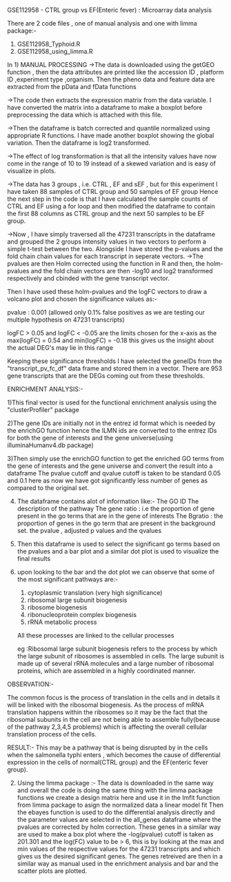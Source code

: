 GSE112958 - CTRL group vs EF(Enteric fever) : Microarray data analysis

There are 2 code files , one of manual analysis and one with limma package:-
1) GSE112958_Typhoid.R
2) GSE112958_using_limma.R

In 1) MANUAL PROCESSING
 ->The data is downloaded using the getGEO function , then the data attributes are printed 
   like the accession ID , platform ID ,experiment type ,organism.
   Then the pheno data and feature data are extracted from the pData and fData functions

 ->The code then extracts the expression matrix from the data variable.
   I have converted the matrix into a dataframe to make a boxplot before preprocessing the data
   which is attached with this file.
 
 ->Then the dataframe is batch corrected and quantile normalized using appropriate R functions.
   I have made another boxplot showing the global variation.
   Then the dataframe is log2 transformed.
   
  ->The effect of log transformation is that all the intensity values have now come in the range of 10 to 19 instead of a skewed variation and is easy of visualize in     plots.

  ->The data has 3 groups , i.e. CTRL , EF and sEF , but for this experiment I have taken 88 samples of CTRL group and 50 samples of EF group 
    Hence the next step in the code is that I have calculated the sample counts of CTRL and 
    EF using a for loop and then modified the dataframe to contain the first 88 columns as CTRL group and the next 50 samples to be EF group.

  ->Now , I have simply traversed all the 47231 transcripts in the dataframe and grouped the 2 
    groups intensity values in two vectors to perform a simple t-test between the two.
    Alongside I have stored the p-values and the fold chain chain values for each transcript in seperate vectors.
  ->The pvalues are then Holm corrected using the function in R and then,
    the holm-pvalues and the fold chain vectors are then -log10 and log2 transformed respectively
    and cbinded with the gene transcript vector.

Then I have used these holm-pvalues and the logFC vectors to draw a volcano plot and chosen the significance values as:-

pvalue : 0.001 
(allowed only 0.1% false positives as we are testing our multiple hypothesis on 47231 transcripts)

logFC > 0.05 and logFC < -0.05 are the limits chosen for the x-axis
as the max(logFC) = 0.54  and min(logFC) = -0.18
this gives us the insight about the actual DEG's may lie in this range 


Keeping these significance thresholds I have selected the geneIDs from the 
"transcript_pv_fc_df" data frame and stored them in a vector.
There are 953 gene transcripts that are the DEGs coming out from these thresholds.


ENRICHMENT ANALYSIS:-

1)This final vector is used for the functional enrichment analysis using the 
  "clusterProfiler" package

2)The gene IDs are initially not in the entrez id format which is needed by the 
  enrichGO function hence the ILMN ids are converted to the entrez IDs for both the 
  gene of interests and the gene universe(using illuminaHumanv4.db package)

3)Then simply use the enrichGO function to get the enriched GO terms from the gene of 
  interests and the gene universe and convert the result into a dataframe
  The pvalue cutoff and qvalue cutoff is taken to be standard 0.05 and 0.1 here
  as now we have got significantly less number of genes as compared to the original set.

4) The dataframe contains alot of information like:-
   The GO ID
   The description of the pathway
   The gene ratio : i.e the proportion of gene present in the go terms that are in the gene of interests
   The Bgratio :  the proportion of genes in the go term that are present in the background set.
   the pvalue , adjusted p values and the qvalues
   
   
5) Then this dataframe is used to select the significant go terms based on the pvalues
   and a bar plot and a similar dot plot is used to visualize the final results
   
6) upon looking to the bar and the dot plot we can observe that some of the most significant pathways
   are:- 
   1) cytoplasmic translation (very high significance)
   2) ribosomal large subunit biogenesis
   3) ribosome biogenesis
   4) ribonucleoprotein complex biogenesis
   5) rRNA metabolic process
   
   All these processes are linked to the cellular processes
   
   eg :Ribosomal large subunit biogenesis refers to the process by which the large subunit of ribosomes is assembled in cells. The large subunit is made up of several rRNA molecules and a large number of ribosomal proteins, which are assembled in a highly coordinated manner.
   
   
OBSERVATION:-

The common focus is the process of translation in the cells and in details it will be linked with the
ribosomal biogenesis. As the process of mRNA translation happens within the ribosomes so it may be the
fact that the ribosomal subunits in the cell are not being able to assemble fully(because of the pathway 2,3,4,5 problems) which is affecting the overall cellular translation process of the cells.


RESULT:-
This may be a pathway that is being disrupted by in the cells when the salmonella typhi enters , which 
becomes the cause of differential expression in the cells of normal(CTRL group) and the EF(enteric fever group).


2) Using the limma package :-
   The data is downloaded in the same way and overall the code is doing the same thing with the
   limma package functions
   we create a design matrix here and use it in the lmfit function from limma package to asign the 
   normalized data a linear model fit
   Then the ebayes function is used to do the differential analysis directly and the parameter values
   are selected in the all_genes dataframe where the pvalues are corrected by holm correction.
   These genes in a similar way are used to make a box plot 
   where the -log(pvalue) cutoff is taken as 201.301 and the log(FC) value to be > 6, this is by
   looking at the max and min values of the respective values for the 47231 transcripts and which gives
   us the desired significant genes.
   The genes retreived are then in a similar way as manual used in the enrichment analysis and bar and 
   the scatter plots are plotted.


